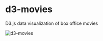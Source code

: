 # d3-movies
D3.js data visualization of box office movies

![d3-movies](https://raw.githubusercontent.com/classicmatsuo/d3-movies/master/d3-movies.png)
